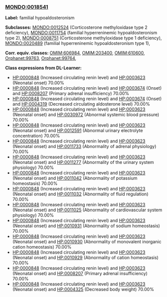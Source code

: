
### [MONDO:0018541](http://purl.obolibrary.org/obo/MONDO_0018541)
**Label:** familial hypoaldosteronism

**Subclasses:** [MONDO:0012524](http://purl.obolibrary.org/obo/MONDO_0012524) (Corticosterone methyloxidase type 2 deficiency), [MONDO:0011754](http://purl.obolibrary.org/obo/MONDO_0011754) (familial hyperreninemic hypoaldosteronism type 2), [MONDO:0008751](http://purl.obolibrary.org/obo/MONDO_0008751) (Corticosterone methyloxidase type 1 deficiency), [MONDO:0020489](http://purl.obolibrary.org/obo/MONDO_0020489) (familial hyperreninemic hypoaldosteronism type 1), 

**Corr. equiv. classes:** [OMIM:606984](http://purl.obolibrary.org/obo/OMIM_606984), [OMIM:203400](http://purl.obolibrary.org/obo/OMIM_203400), [OMIM:610600](http://purl.obolibrary.org/obo/OMIM_610600), [Orphanet:99763](http://www.orpha.net/ORDO/Orphanet_99763), [Orphanet:99764](http://www.orpha.net/ORDO/Orphanet_99764), 

**Class expressions from DL-Learner:**

- [HP:0000848](http://purl.obolibrary.org/obo/HP_0000848) (Increased circulating renin level) and [HP:0003623](http://purl.obolibrary.org/obo/HP_0003623) (Neonatal onset) 70.00%
- [HP:0000848](http://purl.obolibrary.org/obo/HP_0000848) (Increased circulating renin level) and [HP:0003674](http://purl.obolibrary.org/obo/HP_0003674) (Onset) and [HP:0008207](http://purl.obolibrary.org/obo/HP_0008207) (Primary adrenal insufficiency) 70.00%
- [HP:0000848](http://purl.obolibrary.org/obo/HP_0000848) (Increased circulating renin level) and [HP:0003674](http://purl.obolibrary.org/obo/HP_0003674) (Onset) and [HP:0004319](http://purl.obolibrary.org/obo/HP_0004319) (Decreased circulating aldosterone level) 70.00%
- [HP:0000848](http://purl.obolibrary.org/obo/HP_0000848) (Increased circulating renin level) and [HP:0003623](http://purl.obolibrary.org/obo/HP_0003623) (Neonatal onset) and [HP:0030972](http://purl.obolibrary.org/obo/HP_0030972) (Abnormal systemic blood pressure) 70.00%
- [HP:0000848](http://purl.obolibrary.org/obo/HP_0000848) (Increased circulating renin level) and [HP:0003623](http://purl.obolibrary.org/obo/HP_0003623) (Neonatal onset) and [HP:0012591](http://purl.obolibrary.org/obo/HP_0012591) (Abnormal urinary electrolyte concentration) 70.00%
- [HP:0000848](http://purl.obolibrary.org/obo/HP_0000848) (Increased circulating renin level) and [HP:0003623](http://purl.obolibrary.org/obo/HP_0003623) (Neonatal onset) and [HP:0011733](http://purl.obolibrary.org/obo/HP_0011733) (Abnormality of adrenal physiology) 70.00%
- [HP:0000848](http://purl.obolibrary.org/obo/HP_0000848) (Increased circulating renin level) and [HP:0003623](http://purl.obolibrary.org/obo/HP_0003623) (Neonatal onset) and [HP:0011277](http://purl.obolibrary.org/obo/HP_0011277) (Abnormality of the urinary system physiology) 70.00%
- [HP:0000848](http://purl.obolibrary.org/obo/HP_0000848) (Increased circulating renin level) and [HP:0003623](http://purl.obolibrary.org/obo/HP_0003623) (Neonatal onset) and [HP:0011042](http://purl.obolibrary.org/obo/HP_0011042) (Abnormality of potassium homeostasis) 70.00%
- [HP:0000848](http://purl.obolibrary.org/obo/HP_0000848) (Increased circulating renin level) and [HP:0003623](http://purl.obolibrary.org/obo/HP_0003623) (Neonatal onset) and [HP:0011032](http://purl.obolibrary.org/obo/HP_0011032) (Abnormality of fluid regulation) 70.00%
- [HP:0000848](http://purl.obolibrary.org/obo/HP_0000848) (Increased circulating renin level) and [HP:0003623](http://purl.obolibrary.org/obo/HP_0003623) (Neonatal onset) and [HP:0011025](http://purl.obolibrary.org/obo/HP_0011025) (Abnormality of cardiovascular system physiology) 70.00%
- [HP:0000848](http://purl.obolibrary.org/obo/HP_0000848) (Increased circulating renin level) and [HP:0003623](http://purl.obolibrary.org/obo/HP_0003623) (Neonatal onset) and [HP:0010931](http://purl.obolibrary.org/obo/HP_0010931) (Abnormality of sodium homeostasis) 70.00%
- [HP:0000848](http://purl.obolibrary.org/obo/HP_0000848) (Increased circulating renin level) and [HP:0003623](http://purl.obolibrary.org/obo/HP_0003623) (Neonatal onset) and [HP:0010930](http://purl.obolibrary.org/obo/HP_0010930) (Abnormality of monovalent inorganic cation homeostasis) 70.00%
- [HP:0000848](http://purl.obolibrary.org/obo/HP_0000848) (Increased circulating renin level) and [HP:0003623](http://purl.obolibrary.org/obo/HP_0003623) (Neonatal onset) and [HP:0010929](http://purl.obolibrary.org/obo/HP_0010929) (Abnormality of cation homeostasis) 70.00%
- [HP:0000848](http://purl.obolibrary.org/obo/HP_0000848) (Increased circulating renin level) and [HP:0003623](http://purl.obolibrary.org/obo/HP_0003623) (Neonatal onset) and [HP:0008207](http://purl.obolibrary.org/obo/HP_0008207) (Primary adrenal insufficiency) 70.00%
- [HP:0000848](http://purl.obolibrary.org/obo/HP_0000848) (Increased circulating renin level) and [HP:0003623](http://purl.obolibrary.org/obo/HP_0003623) (Neonatal onset) and [HP:0004325](http://purl.obolibrary.org/obo/HP_0004325) (Decreased body weight) 70.00%


